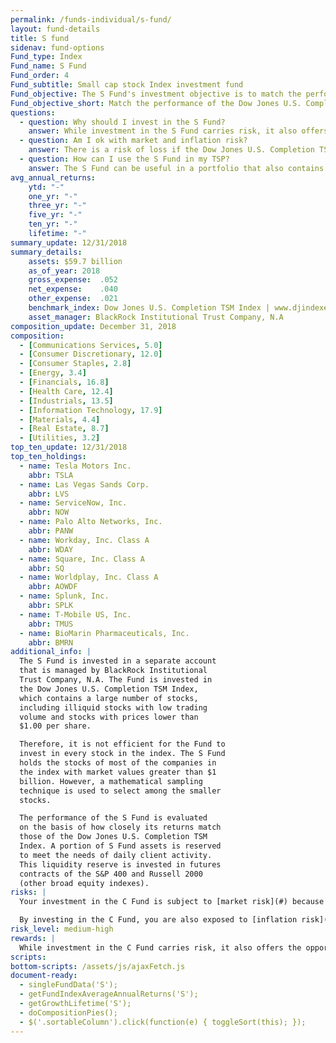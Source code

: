 ```yaml
---
permalink: /funds-individual/s-fund/
layout: fund-details
title: S fund
sidenav: fund-options
Fund_type: Index
Fund_name: S Fund
Fund_order: 4
Fund_subtitle: Small cap stock Index investment fund
Fund_objective: The S Fund's investment objective is to match the performance of the Dow Jones U.S. Completion Total Stock Market Index, a broad market index made up of stocks of small-to-medium U.S. companies not included in the S&P 500 Index.
Fund_objective_short: Match the performance of the Dow Jones U.S. Completion Total Stock Market Index.
questions:
  - question: Why should I invest in the S Fund?
    answer: While investment in the S Fund carries risk, it also offers the opportunity to experience gains from equity ownership of small-to-mid-sized U.S. companies. It provides and excellent means of further diversifying your domestic equity holdings.
  - question: Am I ok with market and inflation risk?
    answer: There is a risk of loss if the Dow Jones U.S. Completion TSM Index declines in response to changes in overall economic conditions (market risk) or if the S Fund does not grow enough to offset the reduction in purchasing power (inflation risk).
  - question: How can I use the S Fund in my TSP?
    answer: The S Fund can be useful in a portfolio that also contains stock funds that track other indexes. The C, S, and I Funds, for example, track different segments of the overall stock market without overlapping. By investing in all segments of the stock market (as opposed to just one), you reduce your exposure to market risk.
avg_annual_returns:
    ytd: "-"
    one_yr: "-"
    three_yr: "-"
    five_yr: "-"
    ten_yr: "-"
    lifetime: "-"
summary_update: 12/31/2018
summary_details:
    assets: $59.7 billion
    as_of_year: 2018
    gross_expense:  .052
    net_expense:    .040
    other_expense:  .021
    benchmark_index: Dow Jones U.S. Completion TSM Index | www.djindexes.com
    asset_manager: BlackRock Institutional Trust Company, N.A
composition_update: December 31, 2018
composition:
  - [Communications Services, 5.0]
  - [Consumer Discretionary, 12.0]
  - [Consumer Staples, 2.8]
  - [Energy, 3.4]
  - [Financials, 16.8]
  - [Health Care, 12.4]
  - [Industrials, 13.5]
  - [Information Technology, 17.9]
  - [Materials, 4.4]
  - [Real Estate, 8.7]
  - [Utilities, 3.2]
top_ten_update: 12/31/2018
top_ten_holdings:
  - name: Tesla Motors Inc.
    abbr: TSLA
  - name: Las Vegas Sands Corp.
    abbr: LVS
  - name: ServiceNow, Inc.
    abbr: NOW
  - name: Palo Alto Networks, Inc.
    abbr: PANW
  - name: Workday, Inc. Class A
    abbr: WDAY
  - name: Square, Inc. Class A
    abbr: SQ
  - name: Worldplay, Inc. Class A
    abbr: AOWDF
  - name: Splunk, Inc.
    abbr: SPLK
  - name: T-Mobile US, Inc.
    abbr: TMUS
  - name: BioMarin Pharmaceuticals, Inc.
    abbr: BMRN
additional_info: |
  The S Fund is invested in a separate account
  that is managed by BlackRock Institutional
  Trust Company, N.A. The Fund is invested in
  the Dow Jones U.S. Completion TSM Index,
  which contains a large number of stocks,
  including illiquid stocks with low trading
  volume and stocks with prices lower than
  $1.00 per share.

  Therefore, it is not efficient for the Fund to
  invest in every stock in the index. The S Fund
  holds the stocks of most of the companies in
  the index with market values greater than $1
  billion. However, a mathematical sampling
  technique is used to select among the smaller
  stocks.

  The performance of the S Fund is evaluated
  on the basis of how closely its returns match
  those of the Dow Jones U.S. Completion TSM
  Index. A portion of S Fund assets is reserved
  to meet the needs of daily client activity.
  This liquidity reserve is invested in futures
  contracts of the S&P 400 and Russell 2000
  (other broad equity indexes).
risks: |
  Your investment in the C Fund is subject to [market risk](#) because the prices of the stocks in the S&P 500 Index rise and fall.

  By investing in the C Fund, you are also exposed to [inflation risk](#), meaning your C Fund investment may not grow enough to offset inflation.
risk_level: medium-high
rewards: |
  While investment in the C Fund carries risk, it also offers the opportunity to experience gains from equity ownership of large and mid-sized U.S. company stocks.
scripts:
bottom-scripts: /assets/js/ajaxFetch.js
document-ready:
  - singleFundData('S');
  - getFundIndexAverageAnnualReturns('S');
  - getGrowthLifetime('S');
  - doCompositionPies();
  - $('.sortableColumn').click(function(e) { toggleSort(this); });
---
```

